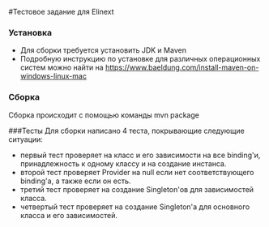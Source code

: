 #Тестовое задание для Elinext

### Установка
* Для сборки требуется установить JDK и Maven
* Подробную инструкцию по установке для различных операционных систем можно найти на https://www.baeldung.com/install-maven-on-windows-linux-mac

### Cборка
Сборка происходит с помощью команды mvn package

###Тесты 
Для сборки написано 4 теста, покрывающие следующие ситуации:
* первый тест проверяет на класс и его зависимости на все binding'и, принадлежность к одному классу и на создание инстанса.
* второй тест проверяет Provider на null если нет соответствующего binding'а, а также если он есть.
* третий тест проверяет на создание Singleton'ов для зависимостей класса.
* четвертый тест проверяет на создание Singleton'а для основного класса и его зависимостей.







